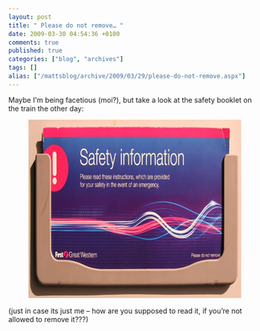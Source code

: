 ```yaml
---
layout: post
title: " Please do not remove… "
date: 2009-03-30 04:54:36 +0100
comments: true
published: true
categories: ["blog", "archives"]
tags: []
alias: ["/mattsblog/archive/2009/03/29/please-do-not-remove.aspx"]
---
```

<!-- more -->

<p>Maybe I'm being facetious (moi?), but take a look at the safety booklet on the train the other day:</p>
<figure>
  <a href="/images/safetyinformationdonotremove_5401A760.jpg">
      <img title="safety information - do not remove" border="0" alt="safety information - do not remove" src="/images/safetyinformationdonotremove_thumb_000E7E85.jpg" width="700" height="356">
  </a>
</figure>
<p>(just in case its just me – how are you supposed to read it, if you’re not allowed to remove it???) </p>
